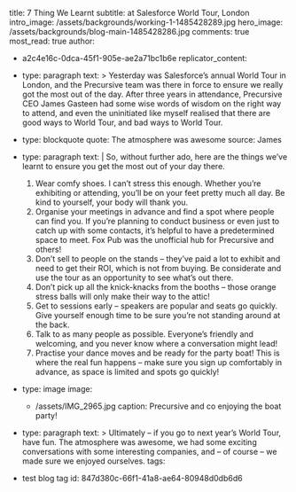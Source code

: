 title: 7 Thing We Learnt
subtitle: at Salesforce World Tour, London
intro_image: /assets/backgrounds/working-1-1485428289.jpg
hero_image: /assets/backgrounds/blog-main-1485428286.jpg
comments: true
most_read: true
author:
  - a2c4e16c-0dca-45f1-905e-ae2a71bc1b6e
replicator_content:
  - 
    type: paragraph
    text: >
      Yesterday was Salesforce’s annual World Tour in London, and the Precursive team was there in force
      to ensure we really got the most out of the day. After three years in attendance, Precursive CEO
      James Gasteen had some wise words of wisdom on the right way to attend, and even the uninitiated
      like myself realised that there are good ways to World Tour, and bad ways to World Tour.
  - 
    type: blockquote
    quote: The atmosphere was awesome
    source: James
  - 
    type: paragraph
    text: |
      So, without further ado, here are the things we’ve learnt to ensure you get the most out of your day there.
      
      1. Wear comfy shoes. I can’t stress this enough. Whether you’re exhibiting or attending, you’ll be on your feet pretty much all day. Be kind to yourself, your body will thank you.
      2. Organise your meetings in advance and find a spot where people can find you. If you’re planning to conduct business or even just to catch up with some contacts, it’s helpful to have a predetermined space to meet. Fox Pub was the unofficial hub for Precursive and others!
      3. Don’t sell to people on the stands – they’ve paid a lot to exhibit and need to get their ROI, which is not from buying. Be considerate and use the tour as an opportunity to see what’s out there.
      4. Don’t pick up all the knick-knacks from the booths – those orange stress balls will only make their way to the attic!
      5. Get to sessions early – speakers are popular and seats go quickly. Give yourself enough time to be sure you’re not standing around at the back.
      6. Talk to as many people as possible. Everyone’s friendly and welcoming, and you never know where a conversation might lead!
      7. Practise your dance moves and be ready for the party boat! This is where the real fun happens – make sure you sign up comfortably in advance, as space is limited and spots go quickly!
  - 
    type: image
    image:
      - /assets/IMG_2965.jpg
    caption: Precursive and co enjoying the boat party!
  - 
    type: paragraph
    text: >
      Ultimately – if you go to next year’s World Tour, have fun. The atmosphere was awesome, we had
      some exciting conversations with some interesting companies, and – of course – we made sure we
      enjoyed ourselves.
tags:
  - test blog tag
id: 847d380c-66f1-41a8-ae64-80948d0db6d6
